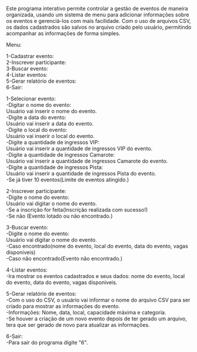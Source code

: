 Este programa interativo permite controlar a gestão de eventos de maneira organizada, usando um sistema de menu para adicionar informações sobre os eventos e gerenciá-los com mais facilidade. Com o uso de arquivos CSV, os dados cadastrados são salvos no arquivo criado pelo usuário, permitindo acompanhar as informações de forma simples.  

Menu:  

  1-Cadastrar evento:  
  2-Inscrever participante:  
  3-Buscar evento:  
  4-Listar eventos:  
  5-Gerar relatório de eventos:  
  6-Sair:  


1-Selecionar evento:  
	  -Digitar o nome do evento:  
		Usuário vai inserir o nome do evento.  
	  -Digite a data do evento:  
		Usuário vai inserir a data do evento.  
	  -Digite o local do evento:  
		Usuário vai inserir o local do evento.  
	  -Digite a quantidade de ingressos VIP:  
		Usuário vai inserir a quantidade de ingressos VIP do evento.  
    -Digite a quantidade de ingressos Camarote:  
		Usuário vai inserir a quantidade de ingressos Camarote do evento.  
    -Digite a quantidade de ingressos Pista:  
		Usuário vai inserir a quantidade de ingressos Pista do evento.   
    -Se já tiver 10 eventos(Limite de eventos atingido.)  


2-Inscrever participante:  
	  -Digite o nome do evento:  
		Usuário vai digitar o nome do evento.  
	  -Se a inscrição for feita(Inscrição realizada com sucesso!)  
	  -Se não (Evento lotado ou não encontrado.)  
	

3-Buscar evento:  
	  -Digite o nome do evento:  
		Usuário vai digitar o nome do evento.  
    -Caso encontrado(nome do evento, local do evento, data do evento, vagas disponiveis)  
	  -Caso não encontrado(Evento não encontrado.)  


4-Listar eventos:  
 	  -Ira mostrar os eventos cadastrados e seus dados: nome do evento, local do evento, data do evento, vagas disponiveis.
    

5-Gerar relatório de eventos:  
	  -Com o uso do CSV, o usuário vai informar o nome do arquivo CSV para ser criado para mostrar as informações do evento.  
	  -Informações: Nome, data, local, capacidade máxima e categoria.  
    -Se houver a criação de um novo evento depois de ter gerado um arquivo, tera que ser gerado de novo para atualizar as informações.  

		
6-Sair:  
	  -Para sair do programa digite "6".  
